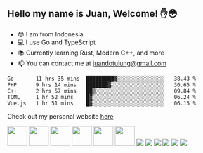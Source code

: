 ## Hello my name is Juan, Welcome! ✋😳

- 😳 I am from Indonesia
- 💻 I use Go and TypeScript
- 📚 Currently learning Rust, Modern C++, and more
- 📫 You can contact me at juandotulung@gmail.com

<!--START_SECTION:waka-->
```text
Go       11 hrs 35 mins  █████████▓░░░░░░░░░░░░░░░   38.43 % 
PHP      9 hrs 14 mins   ███████▓░░░░░░░░░░░░░░░░░   30.65 % 
C++      2 hrs 57 mins   ██▒░░░░░░░░░░░░░░░░░░░░░░   09.84 % 
TOML     1 hr 52 mins    █▓░░░░░░░░░░░░░░░░░░░░░░░   06.24 % 
Vue.js   1 hr 51 mins    █▓░░░░░░░░░░░░░░░░░░░░░░░   06.15 % 
```
<!--END_SECTION:waka-->

Check out my personal website [here](https://juanc.me)

[<img height="45" src="https://img.icons8.com/color/50/000000/golang.png"/>](https://icons8.com/icon/44442/golang)
[<img height="45" src="https://img.icons8.com/color/48/26e07f/nodejs.png"/>](https://icons8.com/icon/54087/nodejs)
[<img height="45" src="https://img.icons8.com/color/48/000000/javascript.png"/>](https://icons8.com/icon/108784/javascript)
[<img height="45" src="https://img.icons8.com/color/48/000000/typescript.png"/>](https://icons8.com/icon/uJM6fQYqDaZK/typescript)
[<img height="45" src="https://img.icons8.com/windows/32/26e07f/vuejs.png"/>](https://icons8.com/icon/3UzMbioJA7La/vuejs)
[<img height="45" src="https://img.icons8.com/plasticine/100/26e07f/react.png"/>](https://icons8.com/icon/NfbyHexzVEDk/react)
[<img src="https://img.icons8.com/officel/48/000000/php-logo.png"/>](https://icons8.com/icon/fAMVO_fuoOuC/php-logo)
[<img src="https://img.icons8.com/color/48/26e07f/postgreesql.png"/>](https://icons8.com/icon/38561/postgresql)
[<img src="https://img.icons8.com/color/48/000000/mysql-logo.png"/>](https://icons8.com/icon/UFXRpPFebwa2/mysql-logo)
[<img src="https://img.icons8.com/color/48/000000/mongodb.png"/>](https://icons8.com/icon/74402/mongodb)
[<img src="https://img.icons8.com/color/48/000000/redis.png"/>](https://icons8.com/icon/pHS3eRpynIRQ/redis)
[<img src="https://img.icons8.com/color/48/000000/docker.png"/>](https://icons8.com/icon/22813/docker)

